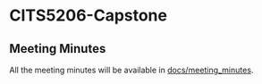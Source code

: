 # CITS5206-Capstone
## Meeting Minutes
All the meeting minutes will be available in [docs/meeting_minutes](docs/meeting_minutes).
